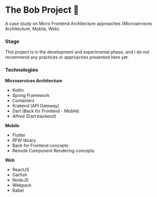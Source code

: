 # The Bob Project 🐢

A case study on Micro Frontend Architecture approaches (Microservices Architecture, Mobile, Web).

### Stage

This project is in the development and experimental phase, and I do not recommend any practices or approaches presented here yet.

### Technologies
**Microservices Architecture**
- Kotlin
- Spring Framework
- Containers
- Krakend (API Gateway)
- Dart (Back for Frontend - Mobile)
- Alfred (Dart backend)

**Mobile**
- Flutter
- RFW library
- Back for Frontend concepts
- Remote Component Rendering concepts

**Web**
- ReactJS
- Garfish
- NodeJS
- Webpack
- Babel
